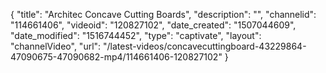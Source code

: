 {
    "title": "Architec Concave Cutting Boards",
    "description": "",
    "channelid": "114661406",
    "videoid": "120827102",
    "date_created": "1507044609",
    "date_modified": "1516744452",
    "type": "captivate",
    "layout": "channelVideo",
    "url": "\/latest-videos\/concavecuttingboard-43229864-47090675-47090682-mp4\/114661406-120827102"
}